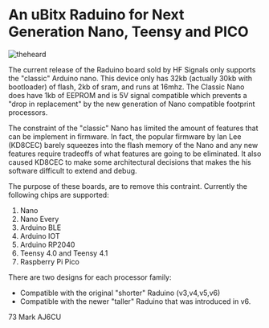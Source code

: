 # An uBitx Raduino for Next Generation Nano, Teensy and PICO


![theheard](https://user-images.githubusercontent.com/70183884/213938608-a9790997-cc9b-42be-b50f-ee695d674e6e.png)


The current release of the Raduino board sold by HF Signals only supports the "classic" Arduino nano. This device only has 32kb (actually 30kb with bootloader) of flash, 2kb of sram, and runs at 16mhz. The Classic Nano does have 1kb of EEPROM and is 5V signal compatible which prevents a "drop in replacement" by the new generation of Nano compatible footprint processors. 

The constraint of the "classic" Nano has limited the amount of features that can be implement in firmware. In fact, the popular firmware by Ian Lee (KD8CEC) barely squeezes into the flash memory of the Nano and any new features require tradeoffs of what features are going to be eliminated. It also caused KD8CEC to make some architectural decisions that makes the his software difficult to extend and debug. 

The purpose of these boards, are to remove this contraint. Currently the following chips are supported:
  1. Nano
  2. Nano Every
  3. Arduino BLE
  4. Arduino IOT
  5. Arduino RP2040
  6. Teensy 4.0 and Teensy 4.1
  7. Raspberry Pi Pico
  

There are two designs for each processor family:
- Compatible with the original "shorter" Raduino (v3,v4,v5,v6)
- Compatible with the newer "taller" Raduino that was introduced in v6.

73
Mark
AJ6CU 
